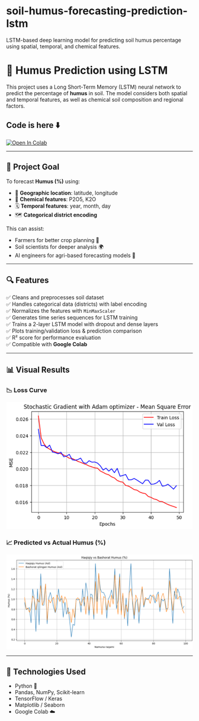 # soil-humus-forecasting-prediction-lstm
LSTM-based deep learning model for predicting soil humus percentage using spatial, temporal, and chemical features.


# 🌱 Humus Prediction using LSTM

This project uses a Long Short-Term Memory (LSTM) neural network to predict the percentage of **humus** in soil. The model considers both spatial and temporal features, as well as chemical soil composition and regional factors.

## Code is here ⬇️
[![Open In Colab](https://colab.research.google.com/assets/colab-badge.svg)](https://colab.research.google.com/drive/1AnjWh2gCGtof-eikS4EYDhP16k9zI6L1?usp=sharing)

---

## 📌 Project Goal

To forecast **Humus (%)** using:
- 📍 **Geographic location**: latitude, longitude
- 🧪 **Chemical features**: P2O5, K2O
- 🗓️ **Temporal features**: year, month, day
- 🗺️ **Categorical district encoding**

This can assist:
- Farmers for better crop planning 🌾
- Soil scientists for deeper analysis 🌍
- AI engineers for agri-based forecasting models 🤖

---

## 🔍 Features

✅ Cleans and preprocesses soil dataset  
✅ Handles categorical data (districts) with label encoding  
✅ Normalizes the features with `MinMaxScaler`  
✅ Generates time series sequences for LSTM training  
✅ Trains a 2-layer LSTM model with dropout and dense layers  
✅ Plots training/validation loss & prediction comparison  
✅ R² score for performance evaluation  
✅ Compatible with **Google Colab**

---

## 📊 Visual Results

### 📉 Loss Curve
![Loss](images/loss_plot.png)

### 📈 Predicted vs Actual Humus (%)
![Prediction](images/prediction_vs_actual.png)

---

## 🧠 Technologies Used

- Python 🐍
- Pandas, NumPy, Scikit-learn
- TensorFlow / Keras
- Matplotlib / Seaborn
- Google Colab ☁️
